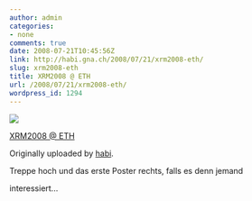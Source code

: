 ```yaml
---
author: admin
categories:
- none
comments: true
date: 2008-07-21T10:45:56Z
link: http://habi.gna.ch/2008/07/21/xrm2008-eth/
slug: xrm2008-eth
title: XRM2008 @ ETH
url: /2008/07/21/xrm2008-eth/
wordpress_id: 1294
---
```


[![](http://farm4.static.flickr.com/3025/2688139197_e9604884a3_m.jpg)](http://www.flickr.com/photos/habi/2688139197/)
   

 
  [XRM2008 @ ETH](http://www.flickr.com/photos/habi/2688139197/)
    

  Originally uploaded by [habi](http://www.flickr.com/people/habi/).
 



Treppe hoch und das erste Poster rechts, falls es denn jemand  

interessiert...
  

